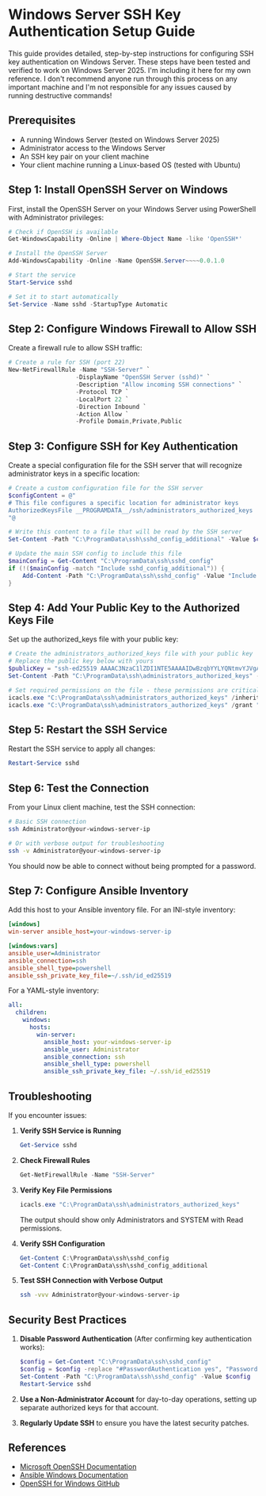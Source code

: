 # Windows Server SSH Key Authentication Setup Guide

This guide provides detailed, step-by-step instructions for configuring SSH key authentication on Windows Server. These steps have been tested and verified to work on Windows Server 2025. I'm including it here for my own reference. I don't recommend anyone run through this process on any important machine and I'm not responsible for any issues caused by running destructive commands!

## Prerequisites

- A running Windows Server (tested on Windows Server 2025)
- Administrator access to the Windows Server
- An SSH key pair on your client machine
- Your client machine running a Linux-based OS (tested with Ubuntu)

## Step 1: Install OpenSSH Server on Windows

First, install the OpenSSH Server on your Windows Server using PowerShell with Administrator privileges:

```powershell
# Check if OpenSSH is available
Get-WindowsCapability -Online | Where-Object Name -like 'OpenSSH*'

# Install the OpenSSH Server
Add-WindowsCapability -Online -Name OpenSSH.Server~~~~0.0.1.0

# Start the service
Start-Service sshd

# Set it to start automatically
Set-Service -Name sshd -StartupType Automatic
```

## Step 2: Configure Windows Firewall to Allow SSH

Create a firewall rule to allow SSH traffic:

```powershell
# Create a rule for SSH (port 22)
New-NetFirewallRule -Name "SSH-Server" `
                   -DisplayName "OpenSSH Server (sshd)" `
                   -Description "Allow incoming SSH connections" `
                   -Protocol TCP `
                   -LocalPort 22 `
                   -Direction Inbound `
                   -Action Allow `
                   -Profile Domain,Private,Public
```

## Step 3: Configure SSH for Key Authentication

Create a special configuration file for the SSH server that will recognize administrator keys in a specific location:

```powershell
# Create a custom configuration file for the SSH server
$configContent = @"
# This file configures a specific location for administrator keys
AuthorizedKeysFile __PROGRAMDATA__/ssh/administrators_authorized_keys
"@

# Write this content to a file that will be read by the SSH server
Set-Content -Path "C:\ProgramData\ssh\sshd_config_additional" -Value $configContent

# Update the main SSH config to include this file
$mainConfig = Get-Content "C:\ProgramData\ssh\sshd_config"
if (!($mainConfig -match "Include sshd_config_additional")) {
    Add-Content -Path "C:\ProgramData\ssh\sshd_config" -Value "Include sshd_config_additional"
}
```

## Step 4: Add Your Public Key to the Authorized Keys File

Set up the authorized_keys file with your public key:

```powershell
# Create the administrators_authorized_keys file with your public key
# Replace the public key below with yours
$publicKey = "ssh-ed25519 AAAAC3NzaC1lZDI1NTE5AAAAIDwBzqbYYLYQNtmvYJVgAnMhGWp0gBPlxrZr98Wytwbs your@email.com"
Set-Content -Path "C:\ProgramData\ssh\administrators_authorized_keys" -Value $publicKey

# Set required permissions on the file - these permissions are critical for SSH security
icacls.exe "C:\ProgramData\ssh\administrators_authorized_keys" /inheritance:r
icacls.exe "C:\ProgramData\ssh\administrators_authorized_keys" /grant "Administrators:R" /grant "SYSTEM:R"
```

## Step 5: Restart the SSH Service

Restart the SSH service to apply all changes:

```powershell
Restart-Service sshd
```

## Step 6: Test the Connection

From your Linux client machine, test the SSH connection:

```bash
# Basic SSH connection
ssh Administrator@your-windows-server-ip

# Or with verbose output for troubleshooting
ssh -v Administrator@your-windows-server-ip
```

You should now be able to connect without being prompted for a password.

## Step 7: Configure Ansible Inventory

Add this host to your Ansible inventory file. For an INI-style inventory:

```ini
[windows]
win-server ansible_host=your-windows-server-ip

[windows:vars]
ansible_user=Administrator
ansible_connection=ssh
ansible_shell_type=powershell
ansible_ssh_private_key_file=~/.ssh/id_ed25519
```

For a YAML-style inventory:

```yaml
all:
  children:
    windows:
      hosts:
        win-server:
          ansible_host: your-windows-server-ip
          ansible_user: Administrator
          ansible_connection: ssh
          ansible_shell_type: powershell
          ansible_ssh_private_key_file: ~/.ssh/id_ed25519
```

## Troubleshooting

If you encounter issues:

1. **Verify SSH Service is Running**
   ```powershell
   Get-Service sshd
   ```

2. **Check Firewall Rules**
   ```powershell
   Get-NetFirewallRule -Name "SSH-Server"
   ```

3. **Verify Key File Permissions**
   ```powershell
   icacls.exe "C:\ProgramData\ssh\administrators_authorized_keys"
   ```
   The output should show only Administrators and SYSTEM with Read permissions.

4. **Verify SSH Configuration**
   ```powershell
   Get-Content C:\ProgramData\ssh\sshd_config
   Get-Content C:\ProgramData\ssh\sshd_config_additional
   ```

5. **Test SSH Connection with Verbose Output**
   ```bash
   ssh -vvv Administrator@your-windows-server-ip
   ```

## Security Best Practices

1. **Disable Password Authentication** (After confirming key authentication works):
   ```powershell
   $config = Get-Content "C:\ProgramData\ssh\sshd_config"
   $config = $config -replace "#PasswordAuthentication yes", "PasswordAuthentication no"
   Set-Content -Path "C:\ProgramData\ssh\sshd_config" -Value $config
   Restart-Service sshd
   ```

2. **Use a Non-Administrator Account** for day-to-day operations, setting up separate authorized keys for that account.

3. **Regularly Update SSH** to ensure you have the latest security patches.

## References

- [Microsoft OpenSSH Documentation](https://docs.microsoft.com/en-us/windows-server/administration/openssh/openssh_install_firstuse)
- [Ansible Windows Documentation](https://docs.ansible.com/ansible/latest/os_guide/windows_setup.html)
- [OpenSSH for Windows GitHub](https://github.com/PowerShell/Win32-OpenSSH)
